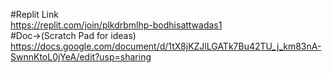 #Replit Link
<br/>
https://replit.com/join/plkdrbmlhp-bodhisattwadas1
<br/>
#Doc->(Scratch Pad for ideas)
<br/>
https://docs.google.com/document/d/1tX8jKZJlLGATk7Bu42TU_j_km83nA-SwnnKtoL0jYeA/edit?usp=sharing
<br/>
